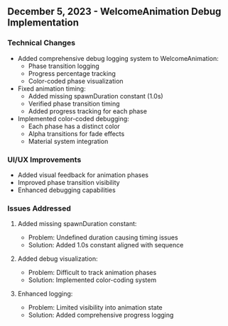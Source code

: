 ## December 5, 2023 - WelcomeAnimation Debug Implementation

### Technical Changes
- Added comprehensive debug logging system to WelcomeAnimation:
  - Phase transition logging
  - Progress percentage tracking
  - Color-coded phase visualization
- Fixed animation timing:
  - Added missing spawnDuration constant (1.0s)
  - Verified phase transition timing
  - Added progress tracking for each phase
- Implemented color-coded debugging:
  - Each phase has a distinct color
  - Alpha transitions for fade effects
  - Material system integration

### UI/UX Improvements
- Added visual feedback for animation phases
- Improved phase transition visibility
- Enhanced debugging capabilities

### Issues Addressed
1. Added missing spawnDuration constant:
   - Problem: Undefined duration causing timing issues
   - Solution: Added 1.0s constant aligned with sequence
   
2. Added debug visualization:
   - Problem: Difficult to track animation phases
   - Solution: Implemented color-coding system

3. Enhanced logging:
   - Problem: Limited visibility into animation state
   - Solution: Added comprehensive progress logging 